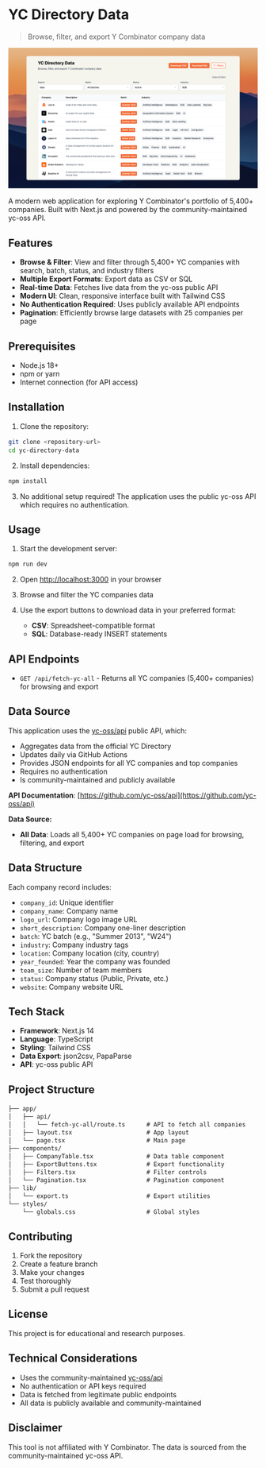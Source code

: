 # YC Directory Data

> Browse, filter, and export Y Combinator company data

![YC Directory Data Screenshot](./public/screenshot.png)

A modern web application for exploring Y Combinator's portfolio of 5,400+ companies. Built with Next.js and powered by the community-maintained yc-oss API.

## Features

- **Browse & Filter**: View and filter through 5,400+ YC companies with search, batch, status, and industry filters
- **Multiple Export Formats**: Export data as CSV or SQL
- **Real-time Data**: Fetches live data from the yc-oss public API
- **Modern UI**: Clean, responsive interface built with Tailwind CSS
- **No Authentication Required**: Uses publicly available API endpoints
- **Pagination**: Efficiently browse large datasets with 25 companies per page

## Prerequisites

- Node.js 18+
- npm or yarn
- Internet connection (for API access)

## Installation

1. Clone the repository:

```bash
git clone <repository-url>
cd yc-directory-data
```

2. Install dependencies:

```bash
npm install
```

3. No additional setup required! The application uses the public yc-oss API which requires no authentication.

## Usage

1. Start the development server:

```bash
npm run dev
```

2. Open [http://localhost:3000](http://localhost:3000) in your browser

3. Browse and filter the YC companies data

4. Use the export buttons to download data in your preferred format:
   - **CSV**: Spreadsheet-compatible format
   - **SQL**: Database-ready INSERT statements

## API Endpoints

- `GET /api/fetch-yc-all` - Returns all YC companies (5,400+ companies) for browsing and export

## Data Source

This application uses the [yc-oss/api](https://github.com/yc-oss/api) public API, which:

- Aggregates data from the official YC Directory
- Updates daily via GitHub Actions
- Provides JSON endpoints for all YC companies and top companies
- Requires no authentication
- Is community-maintained and publicly available

**API Documentation**: [https://github.com/yc-oss/api](https://github.com/yc-oss/api)

**Data Source:**

- **All Data**: Loads all 5,400+ YC companies on page load for browsing, filtering, and export

## Data Structure

Each company record includes:

- `company_id`: Unique identifier
- `company_name`: Company name
- `logo_url`: Company logo image URL
- `short_description`: Company one-liner description
- `batch`: YC batch (e.g., "Summer 2013", "W24")
- `industry`: Company industry tags
- `location`: Company location (city, country)
- `year_founded`: Year the company was founded
- `team_size`: Number of team members
- `status`: Company status (Public, Private, etc.)
- `website`: Company website URL

## Tech Stack

- **Framework**: Next.js 14
- **Language**: TypeScript
- **Styling**: Tailwind CSS
- **Data Export**: json2csv, PapaParse
- **API**: yc-oss public API

## Project Structure

```
├── app/
│   ├── api/
│   │   └── fetch-yc-all/route.ts      # API to fetch all companies
│   ├── layout.tsx                     # App layout
│   └── page.tsx                       # Main page
├── components/
│   ├── CompanyTable.tsx               # Data table component
│   ├── ExportButtons.tsx              # Export functionality
│   ├── Filters.tsx                    # Filter controls
│   └── Pagination.tsx                 # Pagination component
├── lib/
│   └── export.ts                      # Export utilities
└── styles/
    └── globals.css                    # Global styles
```

## Contributing

1. Fork the repository
2. Create a feature branch
3. Make your changes
4. Test thoroughly
5. Submit a pull request

## License

This project is for educational and research purposes.

## Technical Considerations

- Uses the community-maintained [yc-oss/api](https://github.com/yc-oss/api)
- No authentication or API keys required
- Data is fetched from legitimate public endpoints
- All data is publicly available and community-maintained

## Disclaimer

This tool is not affiliated with Y Combinator. The data is sourced from the community-maintained yc-oss API.

